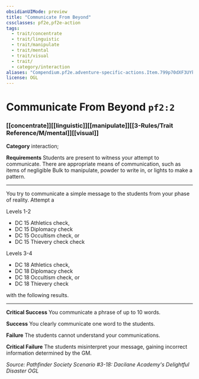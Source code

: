 ```yaml
---
obsidianUIMode: preview
title: "Communicate From Beyond"
cssclasses: pf2e,pf2e-action
tags:
  - trait/concentrate
  - trait/linguistic
  - trait/manipulate
  - trait/mental
  - trait/visual
  - trait/
  - category/interaction
aliases: "Compendium.pf2e.adventure-specific-actions.Item.799p70dXF3UYkTih"
license: OGL
---
```

# Communicate From Beyond `pf2:2`

### [[concentrate]][[linguistic]][[manipulate]][[3-Rules/Trait Reference/M/mental]][[visual]]

**Category** interaction; 




**Requirements** Students are present to witness your attempt to communicate. There are appropriate means of communication, such as items of negligible Bulk to manipulate, powder to write in, or lights to make a pattern.

* * *

You try to communicate a simple message to the students from your phase of reality. Attempt a

Levels 1-2

*   DC 15 Athletics check,
*   DC 15 Diplomacy check
*   DC 15 Occultism check, or
*   DC 15 Thievery check check

Levels 3-4

*   DC 18 Athletics check,
*   DC 18 Diplomacy check
*   DC 18 Occultism check, or
*   DC 18 Thievery check

with the following results.

* * *

**Critical Success** You communicate a phrase of up to 10 words.

**Success** You clearly communicate one word to the students.

**Failure** The students cannot understand your communications.

**Critical Failure** The students misinterpret your message, gaining incorrect information determined by the GM.

*Source: Pathfinder Society Scenario #3-18: Dacilane Academy's Delightful Disaster*
*OGL*